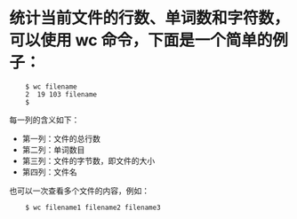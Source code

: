 # 统计当前文件的行数、单词数和字符数，可以使用 wc 命令，下面是一个简单的例子：

        $ wc filename
        2  19 103 filename
        $

每一列的含义如下：
- 第一列：文件的总行数
- 第二列：单词数目
- 第三列：文件的字节数，即文件的大小
- 第四列：文件名

也可以一次查看多个文件的内容，例如：

        $ wc filename1 filename2 filename3
